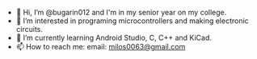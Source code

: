 - 👋 Hi, I’m @bugarin012 and I'm in my senior year on my college.
- 👀 I’m interested in programing microcontrollers and making electronic circuits.
- 🌱 I’m currently learning Android Studio, C, C++ and KiCad.
- 📫 How to reach me: email: milos0063@gmail.com

<!---
bugarin012/bugarin012 is a ✨ special ✨ repository because its `README.md` (this file) appears on your GitHub profile.
You can click the Preview link to take a look at your changes.
--->
